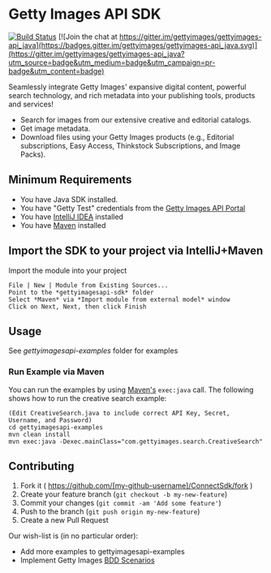 # Getty Images API SDK 

[![Build Status](https://travis-ci.org/gettyimages/gettyimages-api_java.svg?branch=master)](https://travis-ci.org/gettyimages/gettyimages-api_java)
[![Join the chat at https://gitter.im/gettyimages/gettyimages-api_java](https://badges.gitter.im/gettyimages/gettyimages-api_java.svg)](https://gitter.im/gettyimages/gettyimages-api_java?utm_source=badge&utm_medium=badge&utm_campaign=pr-badge&utm_content=badge)

Seamlessly integrate Getty Images' expansive digital content, powerful search technology, and rich metadata into your publishing tools, products and services!

- Search for images from our extensive creative and editorial catalogs.
- Get image metadata.
- Download files using your Getty Images products (e.g., Editorial subscriptions, Easy Access, Thinkstock Subscriptions, and Image Packs).

## Minimum Requirements
* You have Java SDK installed.
* You have "Getty Test" credentials from the [Getty Images API Portal](https://developer.gettyimages.com/member/register)
* You have [IntelliJ IDEA](https://www.jetbrains.com/idea/) installed
* You have [Maven](https://maven.apache.org/) installed

## Import the SDK to your project via IntelliJ+Maven

Import the module into your project

```
File | New | Module from Existing Sources...
Point to the *gettyimagesapi-sdk* folder
Select *Maven* via *Import module from external model* window
Click on Next, Next, then click Finish
```

## Usage
See *gettyimagesapi-examples* folder for examples

### Run Example via Maven
You can run the examples by using [Maven's](http://www.mojohaus.org/exec-maven-plugin/usage.html) `exec:java` call. The following shows how to run the creative search example:

```
(Edit CreativeSearch.java to include correct API Key, Secret, Username, and Password)
cd gettyimagesapi-examples
mvn clean install
mvn exec:java -Dexec.mainClass="com.gettyimages.search.CreativeSearch"
```

## Contributing

1. Fork it ( https://github.com/[my-github-username]/ConnectSdk/fork )
2. Create your feature branch (`git checkout -b my-new-feature`)
3. Commit your changes (`git commit -am 'Add some feature'`)
4. Push to the branch (`git push origin my-new-feature`)
5. Create a new Pull Request

Our wish-list is (in no particular order):
* Add more examples to gettyimagesapi-examples
* Implement Getty Images [BDD Scenarios](https://github.com/gettyimages/gettyimages-api_bdd)

